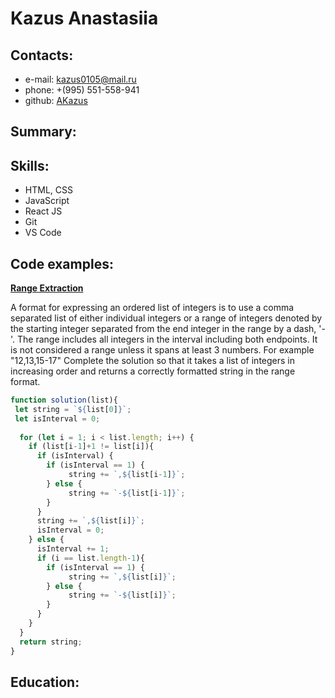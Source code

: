 # Kazus Anastasiia

## Contacts:
* e-mail: kazus0105@mail.ru
* phone: +(995) 551-558-941
* github: [AKazus](https://github.com/AKazus)

## Summary:

## Skills:
* HTML, CSS
* JavaScript
* React JS
* Git
* VS Code

## Code examples:
[**Range Extraction**](https://www.codewars.com/kata/51ba717bb08c1cd60f00002f)

A format for expressing an ordered list of integers is to use a comma separated list of either individual integers or a range of integers denoted by the starting integer separated from the end integer in the range by a dash, '-'. The range includes all integers in the interval including both endpoints. It is not considered a range unless it spans at least 3 numbers. For example "12,13,15-17"
Complete the solution so that it takes a list of integers in increasing order and returns a correctly formatted string in the range format.

```js
function solution(list){
 let string = `${list[0]}`;
 let isInterval = 0;
 
  for (let i = 1; i < list.length; i++) {
    if (list[i-1]+1 != list[i]){
      if (isInterval) {
        if (isInterval == 1) {
             string += `,${list[i-1]}`;
        } else {
             string += `-${list[i-1]}`;
        }
      }
      string += `,${list[i]}`;
      isInterval = 0;
    } else {
      isInterval += 1;
      if (i == list.length-1){
        if (isInterval == 1) {
             string += `,${list[i]}`;
        } else {
             string += `-${list[i]}`;
        }
      } 
    }
  }
  return string;
}
```

## Education:

